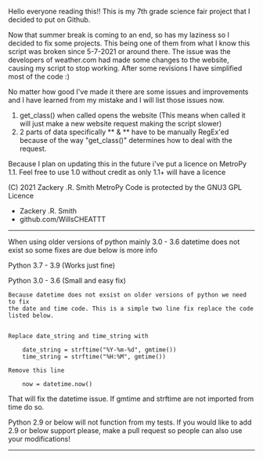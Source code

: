 
Hello everyone reading this!! This is my 7th grade science fair project that I decided to put on Github.

Now that summer break is coming to an end, so has my laziness so I decided to fix some projects. This being one of them from what I know this script was broken since 5-7-2021 or around there. The issue was the developers of weather.com had made some changes to the website, causing my script to stop working. After some revisions I have simplified most of the code :)

No matter how good I've made it there are some issues and improvements and I have learned from my mistake and I will list those issues now.

1. get_class() when called opens the website (This means when called it will just make a new website request making the script slower)
2. 2 parts of data specifically ** & ** have to be manually RegEx'ed because of the way "get_class()" determines how to deal with the request. 

Because I plan on updating this in the future i've put a licence on MetroPy 1.1. Feel  free to use 1.0 without credit as only 1.1+ will have a licence

(C) 2021 Zackery .R. Smith MetroPy
Code is protected by the GNU3 GPL Licence

- Zackery .R. Smith
- github.com/WillsCHEATTT
 
--------------------------------------------------------------------

When using older versions of python mainly 3.0 - 3.6 datetime does not exist so some fixes are due below is more info

Python 3.7 - 3.9 (Works just fine) 

Python 3.0 - 3.6 (Small and easy fix)


	Because datetime does not exsist on older versions of python we need to fix 
	the date and time code. This is a simple two line fix replace the code listed below.

	
	Replace date_string and time_string with

		date_string = strftime("%Y-%m-%d", gmtime())
   		time_string = strftime("%H:%M", gmtime()) 

	Remove this line
	
		now = datetime.now()



That will fix the datetime issue. If gmtime and strftime are not imported from time do so.

Python 2.9 or below will not function from my tests. If you would like to add 2.9 or below support please, make a pull request so people can also use your modifications!

--------------------------------------------------------------------
